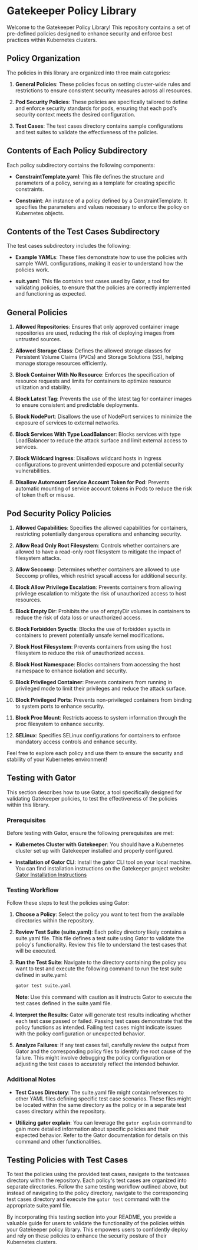 # Gatekeeper Policy Library

Welcome to the Gatekeeper Policy Library! This repository contains a set of pre-defined policies designed to enhance security and enforce best practices within Kubernetes clusters.

## Policy Organization

The policies in this library are organized into three main categories:

1. **General Policies**: These policies focus on setting cluster-wide rules and restrictions to ensure consistent security measures across all resources.

2. **Pod Security Policies**: These policies are specifically tailored to define and enforce security standards for pods, ensuring that each pod's security context meets the desired configuration.

3. **Test Cases**: The test cases directory contains sample configurations and test suites to validate the effectiveness of the policies.


## Contents of Each Policy Subdirectory

Each policy subdirectory contains the following components:

- **ConstraintTemplate.yaml**: This file defines the structure and parameters of a policy, serving as a template for creating specific constraints.

- **Constraint**: An instance of a policy defined by a ConstraintTemplate. It specifies the parameters and values necessary to enforce the policy on Kubernetes objects.

## Contents of the Test Cases Subdirectory

The test cases subdirectory includes the following:

- **Example YAMLs**: These files demonstrate how to use the policies with sample YAML configurations, making it easier to understand how the policies work.

- **suit.yaml**: This file contains test cases used by Gator, a tool for validating policies, to ensure that the policies are correctly implemented and functioning as expected.

## General Policies

1. **Allowed Repositories**: Ensures that only approved container image repositories are used, reducing the risk of deploying images from untrusted sources.

2. **Allowed Storage Class**: Defines the allowed storage classes for Persistent Volume Claims (PVCs) and Storage Solutions (SS), helping manage storage resources efficiently.

3. **Block Container With No Resource**: Enforces the specification of resource requests and limits for containers to optimize resource utilization and stability.

4. **Block Latest Tag**: Prevents the use of the latest tag for container images to ensure consistent and predictable deployments.

5. **Block NodePort**: Disallows the use of NodePort services to minimize the exposure of services to external networks.

6. **Block Services With Type LoadBalancer**: Blocks services with type LoadBalancer to reduce the attack surface and limit external access to services.

7. **Block Wildcard Ingress**: Disallows wildcard hosts in Ingress configurations to prevent unintended exposure and potential security vulnerabilities.

8. **Disallow Automount Service Account Token for Pod**: Prevents automatic mounting of service account tokens in Pods to reduce the risk of token theft or misuse.

## Pod Security Policy Policies

1. **Allowed Capabilities**: Specifies the allowed capabilities for containers, restricting potentially dangerous operations and enhancing security.

2. **Allow Read Only Root Filesystem**: Controls whether containers are allowed to have a read-only root filesystem to mitigate the impact of filesystem attacks.

3. **Allow Seccomp**: Determines whether containers are allowed to use Seccomp profiles, which restrict syscall access for additional security.

4. **Block Allow Privilege Escalation**: Prevents containers from allowing privilege escalation to mitigate the risk of unauthorized access to host resources.

5. **Block Empty Dir**: Prohibits the use of emptyDir volumes in containers to reduce the risk of data loss or unauthorized access.

6. **Block Forbidden Sysctls**: Blocks the use of forbidden sysctls in containers to prevent potentially unsafe kernel modifications.

7. **Block Host Filesystem**: Prevents containers from using the host filesystem to reduce the risk of unauthorized access.

8. **Block Host Namespace**: Blocks containers from accessing the host namespace to enhance isolation and security.

9. **Block Privileged Container**: Prevents containers from running in privileged mode to limit their privileges and reduce the attack surface.

10. **Block Privileged Ports**: Prevents non-privileged containers from binding to system ports to enhance security.

11. **Block Proc Mount**: Restricts access to system information through the proc filesystem to enhance security.

12. **SELinux**: Specifies SELinux configurations for containers to enforce mandatory access controls and enhance security.

Feel free to explore each policy and use them to ensure the security and stability of your Kubernetes environment!

## Testing with Gator

This section describes how to use Gator, a tool specifically designed for validating Gatekeeper policies, to test the effectiveness of the policies within this library.

### Prerequisites

Before testing with Gator, ensure the following prerequisites are met:

- **Kubernetes Cluster with Gatekeeper**: You should have a Kubernetes cluster set up with Gatekeeper installed and properly configured.

- **Installation of Gator CLI**: Install the gator CLI tool on your local machine. You can find installation instructions on the Gatekeeper project website: [Gator Installation Instructions](https://open-policy-agent.github.io/gatekeeper/website/docs/)

### Testing Workflow

Follow these steps to test the policies using Gator:

1. **Choose a Policy**: Select the policy you want to test from the available directories within the repository.

2. **Review Test Suite (suite.yaml)**: Each policy directory likely contains a suite.yaml file. This file defines a test suite using Gator to validate the policy's functionality. Review this file to understand the test cases that will be executed.

3. **Run the Test Suite**: Navigate to the directory containing the policy you want to test and execute the following command to run the test suite defined in suite.yaml:

    ```bash
    gator test suite.yaml
    ```

    **Note**: Use this command with caution as it instructs Gator to execute the test cases defined in the suite.yaml file.

4. **Interpret the Results**: Gator will generate test results indicating whether each test case passed or failed. Passing test cases demonstrate that the policy functions as intended. Failing test cases might indicate issues with the policy configuration or unexpected behavior.

5. **Analyze Failures**: If any test cases fail, carefully review the output from Gator and the corresponding policy files to identify the root cause of the failure. This might involve debugging the policy configuration or adjusting the test cases to accurately reflect the intended behavior.

### Additional Notes

- **Test Cases Directory**: The suite.yaml file might contain references to other YAML files defining specific test case scenarios. These files might be located within the same directory as the policy or in a separate test cases directory within the repository.

- **Utilizing gator explain**: You can leverage the `gator explain` command to gain more detailed information about specific policies and their expected behavior. Refer to the Gator documentation for details on this command and other functionalities.

## Testing Policies with Test Cases

To test the policies using the provided test cases, navigate to the testcases directory within the repository. Each policy's test cases are organized into separate directories. Follow the same testing workflow outlined above, but instead of navigating to the policy directory, navigate to the corresponding test cases directory and execute the `gator test` command with the appropriate suite.yaml file.

By incorporating this testing section into your README, you provide a valuable guide for users to validate the functionality of the policies within your Gatekeeper policy library. This empowers users to confidently deploy and rely on these policies to enhance the security posture of their Kubernetes clusters.

